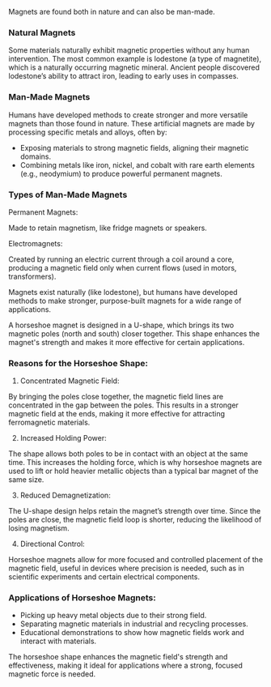 Magnets are found both in nature and can also be man-made.

### Natural Magnets

Some materials naturally exhibit magnetic properties without any human intervention. The most common example is lodestone (a type of magnetite), which is a naturally occurring magnetic mineral. Ancient people discovered lodestone’s ability to attract iron, leading to early uses in compasses.

### Man-Made Magnets

Humans have developed methods to create stronger and more versatile magnets than those found in nature. These artificial magnets are made by processing specific metals and alloys, often by:

- Exposing materials to strong magnetic fields, aligning their magnetic domains.
- Combining metals like iron, nickel, and cobalt with rare earth elements (e.g., neodymium) to produce powerful permanent magnets.

### Types of Man-Made Magnets

Permanent Magnets: 

Made to retain magnetism, like fridge magnets or speakers.

Electromagnets: 

Created by running an electric current through a coil around a core, producing a magnetic field only when current flows (used in motors, transformers).

Magnets exist naturally (like lodestone), but humans have developed methods to make stronger, purpose-built magnets for a wide range of applications.

A horseshoe magnet is designed in a U-shape, which brings its two magnetic poles (north and south) closer together. This shape enhances the magnet's strength and makes it more effective for certain applications.

### Reasons for the Horseshoe Shape:

1. Concentrated Magnetic Field: 

By bringing the poles close together, the magnetic field lines are concentrated in the gap between the poles. This results in a stronger magnetic field at the ends, making it more effective for attracting ferromagnetic materials.

2. Increased Holding Power: 

The shape allows both poles to be in contact with an object at the same time. This increases the holding force, which is why horseshoe magnets are used to lift or hold heavier metallic objects than a typical bar magnet of the same size.

3. Reduced Demagnetization: 

The U-shape design helps retain the magnet’s strength over time. Since the poles are close, the magnetic field loop is shorter, reducing the likelihood of losing magnetism.

4. Directional Control: 

Horseshoe magnets allow for more focused and controlled placement of the magnetic field, useful in devices where precision is needed, such as in scientific experiments and certain electrical components.

### Applications of Horseshoe Magnets:

- Picking up heavy metal objects due to their strong field.
- Separating magnetic materials in industrial and recycling processes.
- Educational demonstrations to show how magnetic fields work and interact with materials.

The horseshoe shape enhances the magnetic field's strength and effectiveness, making it ideal for applications where a strong, focused magnetic force is needed.
